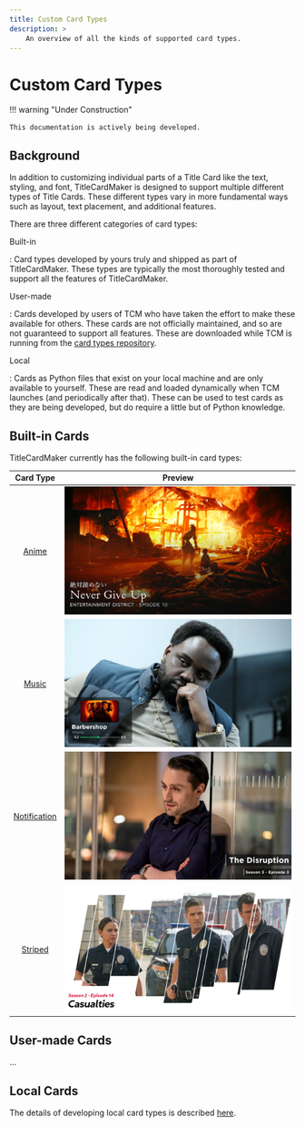 ```yaml
---
title: Custom Card Types
description: >
    An overview of all the kinds of supported card types.
---
```


# Custom Card Types

!!! warning "Under Construction"

    This documentation is actively being developed.

## Background

In addition to customizing individual parts of a Title Card like the text,
styling, and font, TitleCardMaker is designed to support multiple different
types of Title Cards. These different types vary in more fundamental ways such
as layout, text placement, and additional features.

There are three different categories of card types:

Built-in

:   Card types developed by yours truly and shipped as part of TitleCardMaker.
    These types are typically the most thoroughly tested and support all the
    features of TitleCardMaker.

User-made

:   Cards developed by users of TCM who have taken the effort to make these
    available for others. These cards are not officially maintained, and so are
    not guaranteed to support all features. These are downloaded while TCM is
    running from the
    [card types repository](https://github.com/CollinHeist/TitleCardMaker-CardTypes).

Local

:   Cards as Python files that exist on your local machine and are only
    available to yourself. These are read and loaded dynamically when TCM
    launches (and periodically after that). These can be used to test cards as
    they are being developed, but do require a little but of Python knowledge.

## Built-in Cards

TitleCardMaker currently has the following built-in card types:

| Card Type                         | Preview                                            |
| :-------------------------------: | :------------------------------------------------: |
| [Anime](./anime.md)               | <img src="./assets/anime.webp" width="400">        |
| [Music](./music.md)               | <img src="./assets/music.webp" width="400">        |
| [Notification](./notification.md) | <img src="./assets/notification.webp" width="400"> |
| [Striped](./striped.md)           | <img src="./assets/striped.webp" width="400">      |

## User-made Cards

...

## Local Cards

The details of developing local card types is described [here](./local.md).
